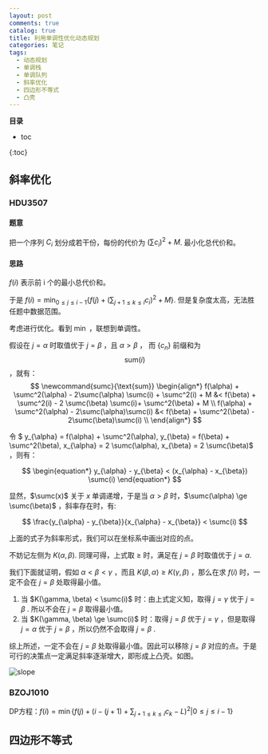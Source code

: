 ```yaml
---
layout: post
comments: true
catalog: true
title: 利用单调性优化动态规划
categories: 笔记
tags:
  - 动态规划
  - 单调栈
  - 单调队列
  - 斜率优化
  - 四边形不等式
  - 凸壳
---
```




**目录**

* toc

{:toc}

## 斜率优化

### HDU3507

#### 题意

把一个序列 $C_i$ 划分成若干份，每份的代价为 $\left(\sum c_i \right)^2 + M$. 最小化总代价和。

#### 思路

$f(i)$ 表示前 i 个的最小总代价和。

于是 $f(i) = \min_{0 \le j \le i-1} \{ f(j) + \left(\sum_{j+1 \le k \le i} c_i\right)^2 + M \}$.  但是复杂度太高，无法胜任题中数据范围。

考虑进行优化。看到 $\min$ ，联想到单调性。

假设在 $j = \alpha$ 时取值优于 $j = \beta$ ，且 $\alpha > \beta$ ， 而 $\{c_n\}$ 前缀和为 $$\text{sum}(i)$$ ，就有：
$$
\newcommand{sumc}{\text{sum}}
\begin{align*}
f(\alpha) + \sumc^2(\alpha) - 2\sumc(\alpha) \sumc(i) + \sumc^2(i) + M &< f(\beta) + \sumc^2(i) - 2 \sumc(\beta) \sumc(i)+ \sumc^2(\beta) + M \\
f(\alpha) + \sumc^2(\alpha) - 2\sumc(\alpha)\sumc(i) &< f(\beta) + \sumc^2(\beta) - 2\sumc(\beta)\sumc(i) \\
\end{align*}
$$

令 $ y_{\alpha} = f(\alpha) + \sumc^2(\alpha), y_{\beta} = f(\beta) + \sumc^2(\beta), x_{\alpha} = 2 \sumc(\alpha), x_{\beta} = 2 \sumc(\beta)$ ，则有：

$$
\begin{equation*}
y_{\alpha} - y_{\beta} < (x_{\alpha} - x_{\beta}) \sumc(i)
\end{equation*}
$$

显然，$\sumc(x)$ 关于 $x$ 单调递增，于是当 $\alpha > \beta$ 时，$\sumc(\alpha) \ge \sumc(\beta)$ ，斜率存在时，有:   

$$
\frac{y_{\alpha} - y_{\beta}}{x_{\alpha} - x_{\beta}} < \sumc(i)
$$

上面的式子为斜率形式，我们可以在坐标系中画出对应的点。

不妨记左侧为 $K(\alpha, \beta)$.  同理可得，上式取 $\ge$ 时，满足在 $j=\beta$ 时取值优于 $j=\alpha$.

我们下面就证明，假如 $\alpha < \beta < \gamma$ ，而且 $K(\beta,\alpha) \ge K(\gamma, \beta)$ ，那么在求 $f(i)$ 时，一定不会在 $j = \beta$ 处取得最小值。

1. 当 $K(\gamma, \beta) < \sumc(i)$ 时：由上式定义知，取得 $j = \gamma$ 优于 $j = \beta$ . 所以不会在 $j = \beta$ 取得最小值。
2. 当 $K(\gamma, \beta) \ge \sumc(i)$ 时：取得 $j=\beta$ 优于 $j = \gamma$ ，但是取得 $j=\alpha$ 优于 $j = \beta$ ，所以仍然不会取得 $j = \beta$ .

综上所述，一定不会在 $j = \beta$ 处取得最小值。因此可以移除 $j = \beta$ 对应的点。于是可行的决策点一定满足斜率逐渐增大，即形成上凸壳。如图。

![slope](https://panda2134.tk/img/slope.png)





### BZOJ1010

DP方程：$f(i) = \min\{f(j) + \left(i - (j+1)+\sum_{j+1 \le k \le i}c_k - L\right)^2 \vert 0 \le j \le i-1\}$





## 四边形不等式





